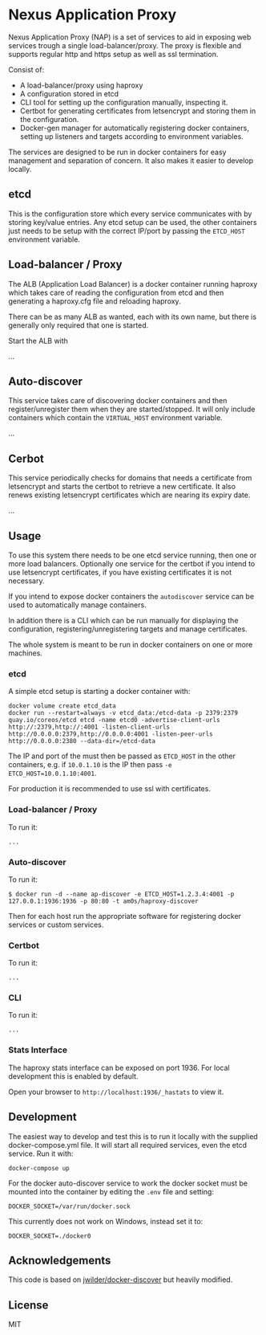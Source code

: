 # Nexus Application Proxy

Nexus Application Proxy (NAP) is a set of services to aid in exposing
web services trough a single load-balancer/proxy. The proxy is flexible
and supports regular http and https setup as well as ssl termination.

Consist of:
- A load-balancer/proxy using haproxy
- A configuration stored in etcd
- CLI tool for setting up the configuration manually, inspecting it.
- Certbot for generating certificates from letsencrypt and storing
  them in the configuration.
- Docker-gen manager for automatically registering docker containers,
  setting up listeners and targets according to environment variables.

The services are designed to be run in docker containers for easy
management and separation of concern. It also makes it easier to develop
locally.

## etcd

This is the configuration store which every service communicates with
by storing key/value entries. Any etcd setup can be used, the other
containers just needs to be setup with the correct IP/port by passing
the `ETCD_HOST` environment variable.

## Load-balancer / Proxy

The ALB (Application Load Balancer) is a docker container running
haproxy which takes care of reading the configuration from etcd and then
generating a haproxy.cfg file and reloading haproxy.

There can be as many ALB as wanted, each with its own name, but there
is generally only required that one is started.

Start the ALB with

...

## Auto-discover

This service takes care of discovering docker containers and then
register/unregister them when they are started/stopped. It will only
include containers which contain the `VIRTUAL_HOST` environment
variable.

...

## Cerbot

This service periodically checks for domains that needs a certificate
from letsencrypt and starts the certbot to retrieve a new certificate.
It also renews existing letsencrypt certificates which are nearing its
expiry date.

...

## Usage

To use this system there needs to be one etcd service running, then
one or more load balancers. Optionally one service for the certbot
if you intend to use letsencrypt certificates, if you have existing
certificates it is not necessary.

If you intend to expose docker containers the `autodiscover` service
can be used to automatically manage containers.

In addition there is a CLI which can be run manually for displaying
the configuration, registering/unregistering targets and manage
certificates.

The whole system is meant to be run in docker containers on one or more
machines.

### etcd

A simple etcd setup is starting a docker container with:

    docker volume create etcd_data
    docker run --restart=always -v etcd_data:/etcd-data -p 2379:2379 quay.io/coreos/etcd etcd -name etcd0 -advertise-client-urls http://:2379,http://:4001 -listen-client-urls http://0.0.0.0:2379,http://0.0.0.0:4001 -listen-peer-urls http://0.0.0.0:2380 --data-dir=/etcd-data

The IP and port of the must then be passed as `ETCD_HOST` in the other
containers, e.g. if `10.0.1.10` is the IP then pass
`-e ETCD_HOST=10.0.1.10:4001`.

For production it is recommended to use ssl with certificates.

### Load-balancer / Proxy

To run it:

    ...

### Auto-discover

To run it:

    $ docker run -d --name ap-discover -e ETCD_HOST=1.2.3.4:4001 -p 127.0.0.1:1936:1936 -p 80:80 -t am0s/haproxy-discover

Then for each host run the appropriate software for registering docker
services or custom services.

### Certbot

To run it:

    ...

### CLI

To run it:

    ...

### Stats Interface

The haproxy stats interface can be exposed on port 1936. For local
development this is enabled by default.

Open your browser to `http://localhost:1936/_hastats` to view it.

## Development

The easiest way to develop and test this is to run it locally with the
supplied docker-compose.yml file. It will start all required services,
even the etcd service. Run it with:

    docker-compose up

For the docker auto-discover service to work the docker socket must
be mounted into the container by editing the `.env` file and setting:

    DOCKER_SOCKET=/var/run/docker.sock

This currently does not work on Windows, instead set it to:

    DOCKER_SOCKET=./docker0


## Acknowledgements

This code is based on [jwilder/docker-discover](https://github.com/jwilder/docker-discover) but heavily modified.

## License

MIT
